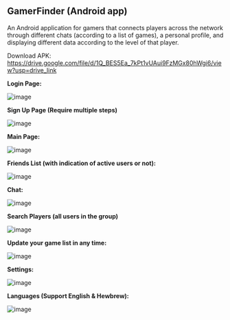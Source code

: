 **GamerFinder (Android app)**
-------------------------

An Android application for gamers that connects players across the network through different chats (according to a list of games), a personal profile, and displaying different data according to the level of that player.

Download APK: https://drive.google.com/file/d/1Q_BES5Ea_7kPt1vUAui9FzMGx80hWgi6/view?usp=drive_link

**Login Page:**

![image](https://github.com/OrelMordechai/GamerFinder/assets/44357944/025983ee-cd30-43ec-8f2f-e85acd0162eb)

**Sign Up Page (Require multiple steps)**

![image](https://github.com/OrelMordechai/GamerFinder/assets/44357944/d638de40-b61d-4fbe-8fc2-b83540071c77)

**Main Page:**

![image](https://github.com/OrelMordechai/GamerFinder/assets/44357944/c0589598-4fb1-486e-8127-105788119fee)

**Friends List (with indication of active users or not):**

![image](https://github.com/OrelMordechai/GamerFinder/assets/44357944/d9b59e06-e3a2-4799-a2a6-bba62c03cff0)

**Chat:**

![image](https://github.com/OrelMordechai/GamerFinder/assets/44357944/c7c6dc3e-817c-4dc2-924b-89cd41509027)

**Search Players (all users in the group)**

![image](https://github.com/OrelMordechai/GamerFinder/assets/44357944/e579945c-564a-43b9-90e0-fbd2ee0e47ec)

**Update your game list in any time:**

![image](https://github.com/OrelMordechai/GamerFinder/assets/44357944/fcd74491-ebbe-4699-a2b0-d39459fba5f6)


**Settings:**

![image](https://github.com/OrelMordechai/GamerFinder/assets/44357944/4e444e8e-4980-4e40-846d-9e7d9aaf0bd8)


**Languages (Support English & Hewbrew):**

![image](https://github.com/OrelMordechai/GamerFinder/assets/44357944/c4ef1f6c-9e4c-4aeb-85f6-9e41dcdc64e8)


